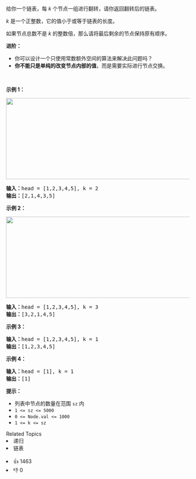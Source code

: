 <p>给你一个链表，每 <em>k </em>个节点一组进行翻转，请你返回翻转后的链表。</p>

<p><em>k </em>是一个正整数，它的值小于或等于链表的长度。</p>

<p>如果节点总数不是 <em>k </em>的整数倍，那么请将最后剩余的节点保持原有顺序。</p>

<p><strong>进阶：</strong></p>

<ul>
	<li>你可以设计一个只使用常数额外空间的算法来解决此问题吗？</li>
	<li><strong>你不能只是单纯的改变节点内部的值</strong>，而是需要实际进行节点交换。</li>
</ul>

<p> </p>

<p><strong>示例 1：</strong></p>
<img alt="" src="https://assets.leetcode.com/uploads/2020/10/03/reverse_ex1.jpg" style="width: 542px; height: 222px;" />
<pre>
<strong>输入：</strong>head = [1,2,3,4,5], k = 2
<strong>输出：</strong>[2,1,4,3,5]
</pre>

<p><strong>示例 2：</strong></p>
<img alt="" src="https://assets.leetcode.com/uploads/2020/10/03/reverse_ex2.jpg" style="width: 542px; height: 222px;" />
<pre>
<strong>输入：</strong>head = [1,2,3,4,5], k = 3
<strong>输出：</strong>[3,2,1,4,5]
</pre>

<p><strong>示例 3：</strong></p>

<pre>
<strong>输入：</strong>head = [1,2,3,4,5], k = 1
<strong>输出：</strong>[1,2,3,4,5]
</pre>

<p><strong>示例 4：</strong></p>

<pre>
<strong>输入：</strong>head = [1], k = 1
<strong>输出：</strong>[1]
</pre>

<ul>
</ul>

<p><strong>提示：</strong></p>

<ul>
	<li>列表中节点的数量在范围 <code>sz</code> 内</li>
	<li><code>1 <= sz <= 5000</code></li>
	<li><code>0 <= Node.val <= 1000</code></li>
	<li><code>1 <= k <= sz</code></li>
</ul>
<div><div>Related Topics</div><div><li>递归</li><li>链表</li></div></div><br><div><li>👍 1463</li><li>👎 0</li></div>